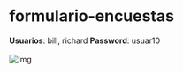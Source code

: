 # formulario-encuestas
**Usuarios**: bill, richard
**Password**: usuar10
<br>
<br>
![img](https://github.com/user-attachments/assets/3131db24-f1b5-4763-a0b1-9149b179401e)
